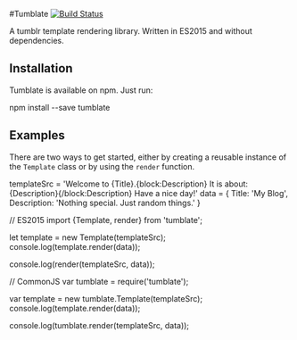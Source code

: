 #Tumblate [![Build Status](https://travis-ci.org/niklaskorz/tumblate.svg?branch=master)](https://travis-ci.org/niklaskorz/tumblate)

A tumblr template rendering library.
Written in ES2015 and without dependencies.

## Installation

Tumblate is available on npm. Just run:

  npm install --save tumblate

## Examples

There are two ways to get started, either by creating a reusable instance of
the `Template` class or by using the `render` function.

  templateSrc = 'Welcome to {Title}.{block:Description} It is about: {Description}{/block:Description} Have a nice day!'
  data = {
    Title: 'My Blog',
    Description: 'Nothing special. Just random things.'
  }

  // ES2015
  import {Template, render} from 'tumblate';
  
  let template = new Template(templateSrc);
  console.log(template.render(data));

  console.log(render(templateSrc, data));

  // CommonJS
  var tumblate = require('tumblate');

  var template = new tumblate.Template(templateSrc);
  console.log(template.render(data));

  console.log(tumblate.render(templateSrc, data));
